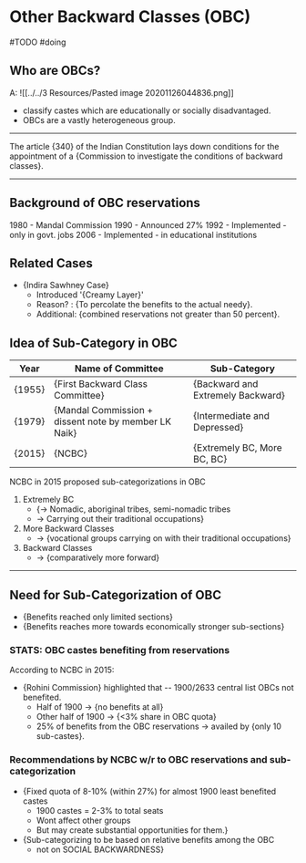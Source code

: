 # Other Backward Classes (OBC)
#TODO 
#doing 

## Who are OBCs?
A: ![[../../3 Resources/Pasted image 20201126044836.png]]
- classify castes which are educationally or 
socially disadvantaged. 
- OBCs are a vastly heterogeneous group.

---

The article {340} of the Indian Constitution lays down conditions for the appointment of a {Commission to 
investigate the conditions of backward classes}. 

---

## Background of OBC reservations
1980 - Mandal Commission
1990 - Announced 27%
1992 - Implemented - only in govt. jobs
2006 - Implemented - in educational institutions

## Related Cases

- {Indira Sawhney Case} 
	- Introduced '{Creamy Layer}'
	- Reason? : {To percolate the benefits to the actual needy}.
	- Additional: {combined reservations not greater than 50 percent}.

## Idea of Sub-Category in OBC
| Year | Name of Committee                                  | Sub-Category                    |
| ---- | -------------------------------------------------- | ------------------------------- |
| {1955} | {First Backward Class Committee}                     | {Backward and Extremely Backward} |
| {1979} | {Mandal Commission + dissent note by member LK Naik} | {Intermediate and Depressed}      |
| {2015} | {NCBC}                                               | {Extremely BC, More BC, BC}       |


NCBC in 2015 proposed sub-categorizations in OBC 
1. Extremely BC 
	- {-> Nomadic, aboriginal tribes, semi-nomadic tribes 
	- -> Carrying out their traditional occupations}
2. More Backward Classes 
	- -> {vocational groups carrying on with their traditional occupations}
3. Backward Classes
	- -> {comparatively more forward}

---

## Need for Sub-Categorization of OBC
- {Benefits reached only limited sections}
- {Benefits reaches more towards economically stronger sub-sections}
	
	
### STATS: OBC castes benefiting from reservations
According to NCBC in 2015:
- {Rohini Commission} highlighted that -- 1900/2633 central list OBCs not benefited.
	- Half of 1900 -> {no benefits at all}
	- Other half of 1900 -> {<3% share in OBC quota}
	- 25% of benefits from the OBC reservations -> availed by {only 10 sub-castes}.


### Recommendations by NCBC w/r to OBC reservations and sub-categorization
- {Fixed quota of 8-10% (within 27%) for almost 1900 least benefited castes
	- 1900 castes = 2-3% to total seats
	- Wont affect other groups
	- But may create substantial opportunities for them.}
- {Sub-categorizing to be based on relative benefits among the OBC
	- not on SOCIAL BACKWARDNESS}



